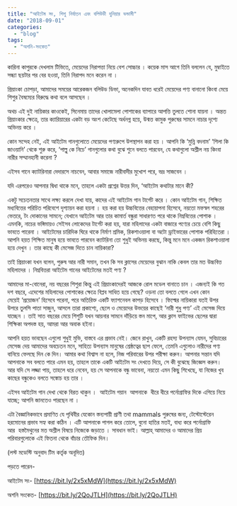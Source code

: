 ```yaml
---
title: "আইটেম সং, শিশু নির্যাতন এবং বলিউডী দুনিয়ার ভন্ডামী"
date: "2018-09-01"
categories: 
  - "blog"
tags: 
  - "অশনি-সংকেত"
---
```


কারিনা কাপুরকে দেখলাম টিভিতে, মেয়েদের নিরাপত্তা নিয়ে বেশ সোচ্চার । কয়েক মাস আগে তিনি বললেন যে, মুম্বাইতে সন্ধ্যা ছয়টার পর বের হওয়া, তিনি নিরাপদ মনে করেন না ।

প্রিয়াংকা চোপড়া, আমাদের সময়ের আরেকজন বলিউড ডিভা, অনেকদিন যাবত ধরেই মেয়েদের পণ্য বানানো কিংবা মেয়ে শিশুর বৈষম্যের বিরুদ্ধে কথা বলে আসছেন ।

অথচ এই দুই নায়িকার কাওকেই, সিনেমায় তাদের খোলামেলা পোশাকের ব্যাপারে আপত্তি তুলতে শোনা যায়না । অন্তত প্রিয়াংকার ক্ষেত্রে, তার ক্যারিয়ারের একটা বড় অংশ কেটেছে অর্ধনগ্ন হয়ে, উন্মত্ত কামুক পুরুষের সামনে নাচার দৃশ্যে অভিনয় করে ।

কোন সন্দেহ নেই, এই আইটেম গানগুলোতে মেয়েদের পণ্যরুপে উপস্থাপন করা হয় । আপনি কি ‘মুন্নি বদনাম’ ‘শিলা কি জাওয়ানি’ থেকে শুরু করে, ‘পাল্লু কে নিচে’ গানগুলোর কথা বুঝে শুনে বলতে পারবেন, যে কথাগুলো অশ্লীল নয় কিংবা নারীর সম্মানহানী করেনা ?

এইসব গানে ক্যাটরিনারা দেদারসে নাচবেন, আবার সমাজে নারীবাদীর মুখোশ পরে, ভদ্র সাজবেন ।

যদি এরপরেও আপনার দ্বিধা থাকে মনে, তাহলে একটা প্রশ্নের উত্তর দিন, ‘আইটেম কথাটার মানে কী?

একটু সচেতনতার সাথে লক্ষ্য করলে দেখা যায়, কাদের এই আইটেম গান টার্গেট করে । কোন আইটেম গান, শিক্ষিত মধ্যবিত্তের পরিচিত পরিবেশে দৃশ্যায়ন করা হয়না । হয় করা হয় উচ্চবিত্তের বেহায়াপনা হিসেবে, নয়তো মফস্বল শহরের ভেতরে, টং দোকানের সামনে; যেখানে আইটেম আর তার কামার্ত বন্ধুরা সাধারণত পরে থাকে নিম্নবিত্তের পোশাক । এমনকি, নাচের ভঙ্গিমায়ও সেইসব লোকেদের টার্গেট করা হয়, যারা মহিলাদের একটা বাজারে পণ্যের চেয়ে বেশি কিছু ভাবতে পারেনা । আইটেমের চারিদিক ঘিরে থাকে নির্মাণ শ্রমিক, রিকশাওয়ালা বা অটো ড্রাইভারের পোশাক পরিহিতেরা । আপনি হয়ত শিক্ষিত মানুষ হয়ে ভাবতে পারবেন ক্যাটরিনা তো শুধুই অভিনয় করছে, কিন্তু মনে মনে একজন রিকশাওয়ালা হয়ে দেখুন । তার কাছে কী মেসেজ দিতে চান নায়িকারা?

তাই প্রিয়াংকা যখন বলেন, পুরুষ আর নারী সমান, তখন কি সব ক্লাসের মেয়েদের বুঝান নাকি কেবল তার মত উচ্চবিত্ত মহিলাদের । নিম্নবিত্তরা আইটেম গানের আইটেমের মতই পণ্য ?

আমাদের মা-বোনেরা, নয় বছরের শিশুরা কিন্তু এই প্রিয়াংকাদেরই আজকে রোল মডেল বানাতে চান । এজন্যই কি গত দশ বছরে, এদেশের মহিলাদের পোশাকের ক্ষেত্রে বিপ্লব সাধিত হয়ে গেছে? ওড়না তো বলতে গেলে এখন কোন মেয়েই ‘প্রয়োজন’ হিসেবে পরেনা, পরে অতিরিক্ত একটি ফ্যাশনেবল কাপড় হিসেবে । ফিল্মের নায়িকারা যতই উপর উপরে তুলসি পাতা সাজুন, আসলে তারা প্রকাশ্যে, ছেলে ও মেয়েদের উভয়ের কাছেই ‘নারী শুধু পণ্য’ এই মেসেজ দিয়ে যাচ্ছেন । তাই সাত বছরের মেয়ে শিশুটি যখন আয়নার সামনে দাঁড়িয়ে স্তন মাপে, আর ক্লাস ফাইভের ছেলের দ্বারা শিক্ষিকা অপদস্ত হয়, আমরা আর অবাক হইনা।

আপনি হয়ত ভাবছেন এগুলো শুধুই মুভি, বাস্তবে এর প্রভাব নেই। জেনে রাখুন, একটি রহস্য উপন্যাস যেমন, সুবিচারের মেসেজ দেয় আমাদের অবচেতন মনে, সাহিত্য উপন্যাস মানুষের শ্রেষ্ঠত্বের ছাপ ফেলে, তেমনি এগুলোও নারীদের পণ্য বানিয়ে ফেলছে দিন কে দিন। আমার কথা বিশ্বাস না হলে, নিজ পরিবারের উপর পরীক্ষা করুন। আপনার সন্তান যদি আপনাকে সব বলতে পারে এমন হয়, তাহলে তাকে একটি আইটেম সং দেখতে দিয়ে, সে কী বুঝেছে জিজ্ঞেস করুন। আর যদি সে লজ্জা পায়, তাহলে ধরে নেবেন, হয় সে আপনাকে বন্ধু ভাবেনা, নয়তো এমন কিছু শিখেছে, যা নিজের খুব কাছের বন্ধুকেও বলতে সঙ্কোচ হয় তার ।

এইসব আইটেম গান দেখা থেকে বিরত থাকুন ।  আইটেম গয়ান  আপনাকে  ধীরে ধীরে পর্নোগ্রাফির দিকে এগিয়ে নিয়ে যাচ্ছে; আপনি জানতেও পারছেন না ।

এটা বৈজ্ঞানিকভাবে প্রমাণিত যে পৃথিবীর যেকোন স্তন্যপায়ী প্রাণী তথা mammals পুরুষের জন্য, টেস্টোস্টেরেন হরমোনের প্রভাব সহ্য করা কঠিন । এটি আপনাকে পাগল করে তোলে, বুনো হাতির মতই, বাধ্য করে পর্নোগ্রাফি আর  হস্তমৈথুনের মত অশ্লীল বিষয়ে নিজেকে জড়াতে । সাবধান ভাই। আল্লাহ্‌ আমাদের ও আমাদের প্রিয় পরিবারগুলোকে এই ফিতনা থেকে বাঁচার তৌফিক দিন।

(লস্ট মডেস্টি অনুবাদ টিম কর্তৃক অনূদিত)

পড়তে পারেন-

আইটেম সং- [https://bit.ly/2x5xMdW](https://bit.ly/2x5xMdW)

অশনি সংকেত- [https://bit.ly/2QoJTLH](https://bit.ly/2QoJTLH)
